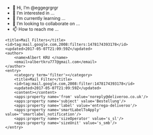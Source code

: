 - 👋 Hi, I’m @eggegrgrgr
- 👀 I’m interested in ...
- 🌱 I’m currently learning ...
- 💞️ I’m looking to collaborate on ...
- 📫 How to reach me ...

<!---
eggegrgrgr/eggegrgrgr is a ✨ special ✨ repository because its `README.md` (this file) appears on your GitHub profile.
You can click the Preview link to take a look at your changes.
--->
<?xml version='1.0' encoding='UTF-8'?><feed xmlns='http://www.w3.org/2005/Atom' xmlns:apps='http://schemas.google.com/apps/2006'>
	<title>Mail Filters</title>
	<id>tag:mail.google.com,2008:filters:1478174393178</id>
	<updated>2017-05-07T21:09:59Z</updated>
	<author>
		<name>Albert KRU </name>
		<email>albertkru777@gmail.com</email>
	</author>
	<entry>
		<category term='filter'></category>
		<title>Mail Filter</title>
		<id>tag:mail.google.com,2008:filter:1478174393178</id>
		<updated>2017-05-07T21:09:59Z</updated>
		<content></content>
		<apps:property name='from' value='noreply@deliveroo.co.uk'/>
		<apps:property name='subject' value='Bestellung'/>
		<apps:property name='label' value='entrega-deliveroo'/>
		<apps:property name='smartLabelToApply' value='^smartlabel_notification'/>
		<apps:property name='sizeOperator' value='s_sl'/>
		<apps:property name='sizeUnit' value='s_smb'/>
	</entry>
</feed>

